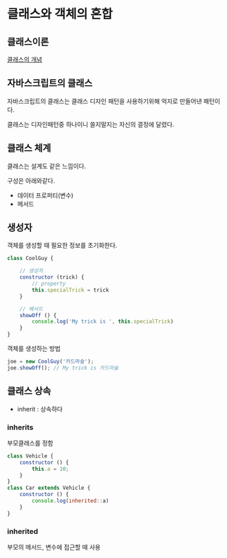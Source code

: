 # 클래스와 객체의 혼합

## 클래스이론

[클래스의 개념](http://www.tcpschool.com/java/java_class_intro)

## 자바스크립트의 클래스

자바스크립트의 클래스는 클래스 디자인 패턴을 사용하기위해 억지로 만들어낸 패턴이다.

클래스는 디자인패턴중 하나이니 쓸지말지는 자신의 결정에 달렸다.

## 클래스 체계

클래스는 설계도 같은 느낌이다.

구성은 아래와같다.
- 데이터 프로퍼티(변수)
- 메서드

## 생성자
객체를 생성할 때 필요한 정보를 초기화한다.

```javascript
class CoolGuy {

    // 생성자
    constructor (trick) {
        // property 
        this.specialTrick = trick
    }

    // 메서드
    showOff () {
        console.log('My trick is ', this.specialTrick)
    }
}
```

객체를 생성하는 방법
```javascript
joe = new CoolGuy('카드마술');
joe.showOff(); // My trick is 카드마술
```

## 클래스 상속

- inherit : 상속하다

### inherits
부모클래스를 정함

```javascript
class Vehicle {
    constructor () {
        this.a = 10;
    }
}
class Car extends Vehicle {
    constructor () {
        console.log(inherited::a)
    }
}
```

### inherited
부모의 메서드, 변수에 접근할 때 사용